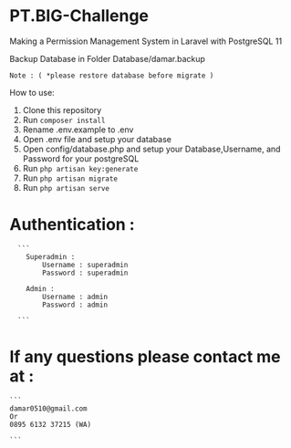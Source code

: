 # PT.BIG-Challenge
Making a Permission Management System in Laravel with PostgreSQL 11

Backup Database in Folder Database/damar.backup

`Note : ( *please restore database before migrate )`

How to use:
1. Clone this repository
2. Run `composer install`
3. Rename .env.example to .env
4. Open .env file and setup your database
5. Open config/database.php and setup your Database,Username, and Password for your postgreSQL
6. Run `php artisan key:generate`
7. Run `php artisan migrate`
8. Run `php artisan serve`

# Authentication : 

      ```
        Superadmin :
            Username : superadmin
            Password : superadmin
        
        Admin :
            Username : admin
            Password : admin
      
      ```
# If any questions please contact me at : 
    
    ```
    damar0510@gmail.com
    Or
    0895 6132 37215 (WA)
    
    ```
